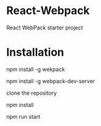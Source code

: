 # React-Webpack
React WebPack starter project

# Installation
  npm install -g wekpack
  
  npm install -g webpack-dev-server
  
  clone the repository
  
  npm install
  
  npm run start
